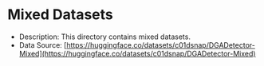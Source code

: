 # Mixed Datasets

* Description: This directory contains mixed datasets.
* Data Source: [https://huggingface.co/datasets/c01dsnap/DGADetector-Mixed](https://huggingface.co/datasets/c01dsnap/DGADetector-Mixed)
